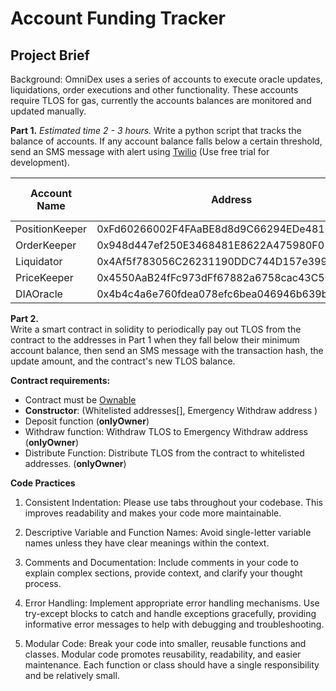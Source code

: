 # Account Funding Tracker

## **Project Brief**

Background: OmniDex uses a series of accounts to execute oracle updates, liquidations, order executions and other functionality. These accounts require TLOS for gas, currently the accounts balances are monitored and updated manually. 

**Part 1.**   *Estimated time 2 - 3 hours.* 
Write a python script that tracks the balance of accounts. If any account balance falls below a certain threshold, send an SMS message with alert using [Twilio](https://www.twilio.com/docs/notify/quickstart/sms) (Use free trial for development).


|Account Name| Address | Min Amount (TLOS) |
|--|--|--|
| PositionKeeper | 0xFd60266002F4FAaBE8d8d9C66294EDe4810C6f34 |200| 
|OrderKeeper|0x948d447ef250E3468481E8622A475980F01015e1|200| 
|Liquidator|0x4Af5f783056C26231190DDC744D157e399488bbD|200| 
|PriceKeeper|0x4550AaB24fFc973dFf67882a6758cac43C5Cc605|500| 
|DIAOracle|0x4b4c4a6e760fdea078efc6bea046946b639bddea|500| 


**Part 2.**  
Write a smart contract in solidity to periodically pay out TLOS from the contract to the addresses in Part 1 when they fall below their minimum account balance, then send an SMS message with the transaction hash, the update amount, and the contract's new TLOS balance. 


**Contract requirements:**

 - Contract must be [Ownable](https://github.com/OpenZeppelin/openzeppelin-contracts/blob/master/contracts/access/Ownable.sol)
 - **Constructor**:   (Whitelisted addresses[], Emergency Withdraw address )
 - Deposit function (**onlyOwner**) 
 - Withdraw function: Withdraw TLOS to Emergency Withdraw address  (**onlyOwner**)  
 - Distribute Function: Distribute TLOS from the contract to whitelisted addresses. (**onlyOwner**)



**Code Practices**
1.  Consistent Indentation: Please use tabs throughout your codebase. This improves readability and makes your code more maintainable.
    
2.  Descriptive Variable and Function Names: Avoid single-letter variable names unless they have clear meanings within the context.
    
3.  Comments and Documentation: Include comments in your code to explain complex sections, provide context, and clarify your thought process.
    
4.  Error Handling: Implement appropriate error handling mechanisms. Use try-except blocks to catch and handle exceptions gracefully, providing informative error messages to help with debugging and troubleshooting.
    
5.  Modular Code: Break your code into smaller, reusable functions and classes. Modular code promotes reusability, readability, and easier maintenance. Each function or class should have a single responsibility and be relatively small.
